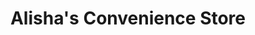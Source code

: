 ---
title: "Alisha's Convenience Store"
url: /newport/alishas-convenience-store/
shop: Lebensmittel
---